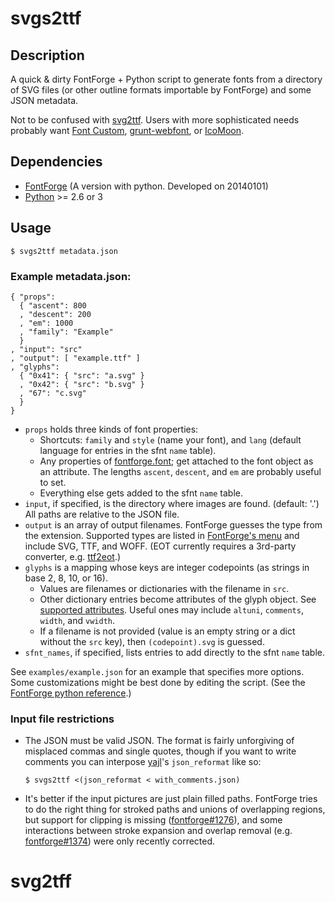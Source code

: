 # svgs2ttf

## Description

A quick & dirty FontForge + Python script to generate fonts from a directory of
SVG files (or other outline formats importable by FontForge) and some JSON
metadata.

Not to be confused with [svg2ttf](http://fontforge.github.io/generate.html).
Users with more sophisticated needs probably want
[Font Custom](https://github.com/FontCustom/fontcustom/),
[grunt-webfont](https://github.com/sapegin/grunt-webfont), or
[IcoMoon](https://icomoon.io/).

## Dependencies

* [FontForge](http://fontforge.github.io/)
  (A version with python. Developed on 20140101)
* [Python](https://www.python.org) >= 2.6 or 3

## Usage

```
$ svgs2ttf metadata.json
```

### Example metadata.json:

```
{ "props":
  { "ascent": 800
  , "descent": 200
  , "em": 1000
  , "family": "Example"
  }
, "input": "src"
, "output": [ "example.ttf" ]
, "glyphs":
  { "0x41": { "src": "a.svg" }
  , "0x42": { "src": "b.svg" }
  , "67": "c.svg"
  }
}
```

* `props` holds three kinds of font properties:
  * Shortcuts: `family` and `style` (name your font), and `lang`
    (default language for entries in the sfnt `name` table).
  * Any properties of
    [fontforge.font](http://fontforge.github.io/python.html#Font);
    get attached to the font object as an attribute.
    The lengths `ascent`, `descent`, and `em` are probably useful to set.
  * Everything else gets added to the sfnt `name` table.
* `input`, if specified, is the directory where images are found.
  (default: '.') All paths are relative to the JSON file.
* `output` is an array of output filenames. FontForge guesses the type
  from the extension. Supported types are listed in
  [FontForge's menu](http://fontforge.github.io/generate.html)
  and include SVG, TTF, and WOFF.
  (EOT currently requires a 3rd-party converter, e.g.
  [ttf2eot](http://code.google.com/p/ttf2eot/).)
* `glyphs` is a mapping whose keys are integer codepoints
  (as strings in base 2, 8, 10, or 16).
  * Values are filenames or dictionaries with the filename in `src`.
  * Other dictionary entries become attributes of the glyph object. See
    [supported attributes](http://fontforge.github.io/python.html#Glyph).
    Useful ones may include `altuni`, `comments`, `width`, and `vwidth`.
  * If a filename is not provided (value is an empty string or a dict
    without the `src` key), then `(codepoint).svg` is guessed.
* `sfnt_names`, if specified, lists entries to add directly to the
  sfnt `name` table.

See `examples/example.json` for an example that specifies more options.
Some customizations might be best done by editing the script. (See the
[FontForge python reference](http://fontforge.github.io/python.html).)

### Input file restrictions

* The JSON must be valid JSON. The format is fairly unforgiving of misplaced
  commas and single quotes, though if you want to write comments you can
  interpose [yajl](https://lloyd.github.io/yajl/)'s `json_reformat`
  like so:
  
  ```
  $ svgs2ttf <(json_reformat < with_comments.json)
  ```

* It's better if the input pictures are just plain filled paths. FontForge
  tries to do the right thing for stroked paths and unions of overlapping
  regions, but support for clipping is missing
  ([fontforge#1276](https://github.com/fontforge/fontforge/issues/1276)),
  and some interactions between stroke expansion and overlap removal (e.g.
  [fontforge#1374](https://github.com/fontforge/fontforge/issues/1374))
  were only recently corrected.

# svg2tff
